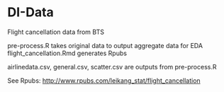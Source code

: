 # DI-Data
Flight cancellation data from BTS

pre-process.R takes original data to output aggregate data for EDA
flight_cancellation.Rmd generates Rpubs 

airlinedata.csv, general.csv, scatter.csv are outputs from pre-process.R

See Rpubs: http://www.rpubs.com/leikang_stat/flight_cancellation


